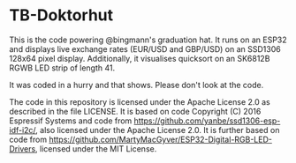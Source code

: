 # TB-Doktorhut

This is the code powering @bingmann's graduation hat. It runs on an ESP32 and displays live exchange rates (EUR/USD and GBP/USD) on an SSD1306 128x64 pixel display. Additionally, it visualises quicksort on an SK6812B RGWB LED strip of length 41.

It was coded in a hurry and that shows. Please don't look at the code.

The code in this repository is licensed under the Apache License 2.0 as described in the file LICENSE.  It is based on code Copyright (C) 2016 Espressif Systems and code from https://github.com/yanbe/ssd1306-esp-idf-i2c/, also licensed under the Apache License 2.0.  It is further based on code from https://github.com/MartyMacGyver/ESP32-Digital-RGB-LED-Drivers, licensed under the MIT License.
